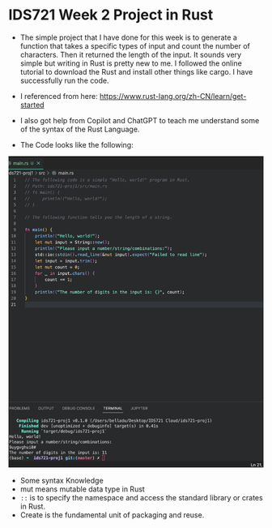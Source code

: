 # IDS721 Week 2 Project in Rust
- The simple project that I have done for this week is to generate a function that takes a specific types of input and count the number of characters. Then it returned the length of the input. It sounds very simple but writing in Rust is pretty new to me. I followed the online tutorial to download the Rust and install other things like cargo. I have successfully run the code.

- I referenced from here: https://www.rust-lang.org/zh-CN/learn/get-started
- I also got help from Copilot and ChatGPT to teach me understand some of the syntax of the Rust Language. 

- The Code looks like the following:

![Image of Screen Shot](https://github.com/belladu0201/Images_Beibei/blob/main/Screen%20Shot%202023-02-01%20at%2010.57.30%20PM.png)

- Some syntax Knowledge
- mut means mutable data type in Rust
- `::` is to specify the namespace and access the standard library or crates in Rust.
- Create is the fundamental unit of packaging and reuse.
